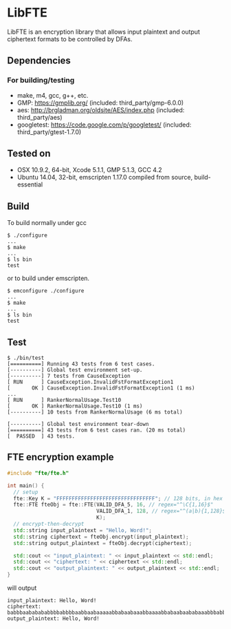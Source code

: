 LibFTE
======

LibFTE is an encryption library that allows input plaintext and output ciphertext formats to be controlled by DFAs.

Dependencies
------------

### For building/testing

* make, m4, gcc, g++, etc.
* GMP: https://gmplib.org/ (included: third\_party/gmp-6.0.0)
* aes: http://brgladman.org/oldsite/AES/index.php (included: third\_party/aes)
* googletest: https://code.google.com/p/googletest/ (included: third\_party/gtest-1.7.0)

Tested on
---------

* OSX 10.9.2, 64-bit, Xcode 5.1.1, GMP 5.1.3, GCC 4.2
* Ubuntu 14.04, 32-bit, emscripten 1.17.0 compiled from source, build-essential

Build
-----

To build normally under gcc

```
$ ./configure
...
$ make
...
$ ls bin
test
```

or to build under emscripten.

```
$ emconfigure ./configure
...
$ make
...
$ ls bin
test
```

Test
----

```
$ ./bin/test
[==========] Running 43 tests from 6 test cases.
[----------] Global test environment set-up.
[----------] 7 tests from CauseException
[ RUN      ] CauseException.InvalidFstFormatException1
[       OK ] CauseException.InvalidFstFormatException1 (1 ms)
...
[ RUN      ] RankerNormalUsage.Test10
[       OK ] RankerNormalUsage.Test10 (1 ms)
[----------] 10 tests from RankerNormalUsage (6 ms total)

[----------] Global test environment tear-down
[==========] 43 tests from 6 test cases ran. (20 ms total)
[  PASSED  ] 43 tests.
```

FTE encryption example
----------------------

```c++
#include "fte/fte.h"

int main() {
  // setup
  fte::Key K = "FFFFFFFFFFFFFFFFFFFFFFFFFFFFFFFF"; // 128 bits, in hex
  fte::FTE fteObj = fte::FTE(VALID_DFA_5, 16, // regex="^\C{1,16}$"
                             VALID_DFA_1, 128, // regex="^(a|b){1,128}$"
                             K);
  // encrypt-then-decrypt
  std::string input_plaintext = "Hello, Word!";
  std::string ciphertext = fteObj.encrypt(input_plaintext);
  std::string output_plaintext = fteObj.decrypt(ciphertext);

  std::cout << "input_plaintext: " << input_plaintext << std::endl;
  std::cout << "ciphertext: " << ciphertext << std::endl;
  std::cout << "output_plaintext: " << output_plaintext << std::endl;
}
```

will output

```
input_plaintext: Hello, Word!
ciphertext: babbbaababababbbbabbbbaabbaabaaaaabbabaabaaabbaaaabbabaabaababaaabbbabbbaabababaaabbaabababbbbbbaabbbaaaaaaabbbbbabaabbbaaaabab
output_plaintext: Hello, Word!
```
